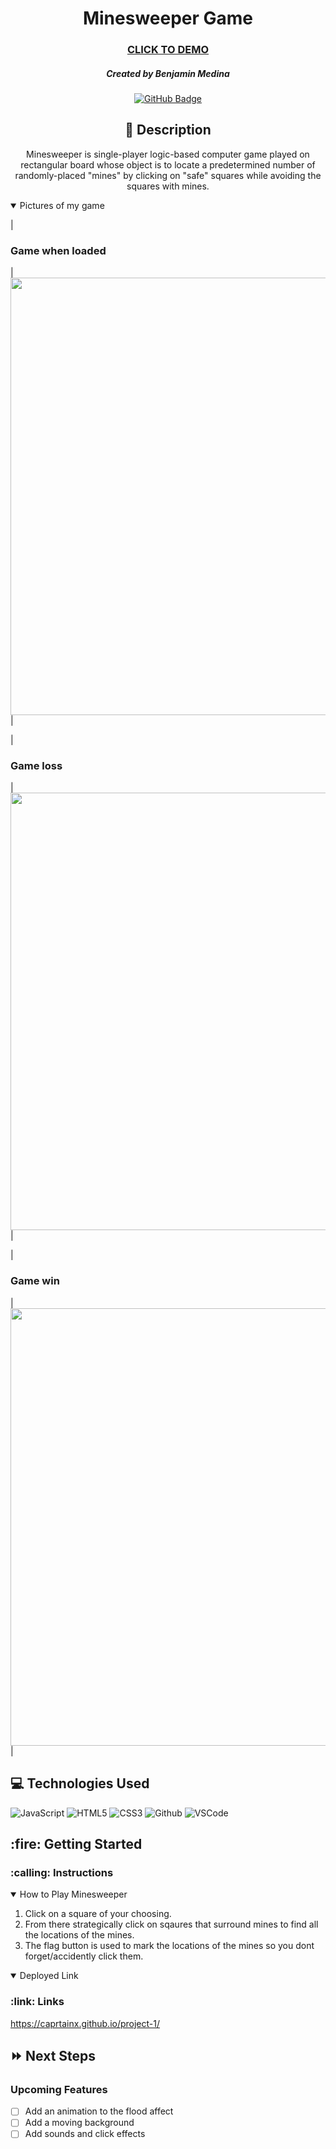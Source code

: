 <div id="description" align="center">

# Minesweeper Game

### [CLICK TO DEMO](https://caprtainx.github.io/project-1/)

##### Created by Benjamin Medina

[![GitHub Badge](https://img.shields.io/badge/-@Caprtainx-junglegreen?style=flat&logo=GitHub&logoColor=black)](https://github.com/Caprtainx)


## :pencil: Description

Minesweeper is single-player logic-based computer game played on rectangular board whose object is to locate a predetermined number of randomly-placed "mines" by clicking on "safe" squares while avoiding the squares with mines.

</div>

<details open>
  <summary>Pictures of my game</summary>

  | <h3>Game when loaded</h3> | <img
    src="https://github.com/Caprtainx/project-1/blob/main/game%20pictures/Screen%20Shot%202022-10-13%20at%207.41.29%20AM.png"
    width="700"
  /> |
  
  | <h3>Game loss</h3> | <img
    src="https://github.com/Caprtainx/project-1/blob/main/game%20pictures/Screen%20Shot%202022-10-13%20at%207.41.50%20AM.png"
    width="700"
  /> |
  
  | <h3>Game win</h3> | <img
    src="https://github.com/Caprtainx/project-1/blob/main/game%20pictures/Screen%20Shot%202022-10-13%20at%201.29.03%20PM.png"
    width="700"
  /> |
</details>

## :computer: Technologies Used

![JavaScript](https://img.shields.io/badge/-JavaScript-05122A?style=flat&logo=javascript)
![HTML5](https://img.shields.io/badge/-HTML5-05122A?style=flat&logo=html5)
![CSS3](https://img.shields.io/badge/-CSS-05122A?style=flat&logo=css3)
![Github](https://img.shields.io/badge/-GitHub-05122A?style=flat&logo=github)
![VSCode](https://img.shields.io/badge/-VS_Code-05122A?style=flat&logo=visualstudio)

<h2>:fire: Getting Started</h2>

<h3>:calling: Instructions</h3>
<details open>
  <summary>How to Play Minesweeper</summary>
  <ol>
    <li>
      Click on a square of your choosing.
    </li>
    <li>
      From there strategically click on sqaures that surround mines to find all the locations of the mines.
    </li>
    <li>The flag button is used to mark the locations of the mines so you dont forget/accidently click them.</li>
  </ol>
</details>

<details open>
  <h3>:link: Links</h3>
  <summary>Deployed Link</summary>
  <a href="https://caprtainx.github.io/project-1/">https://caprtainx.github.io/project-1/</a>
</details>

## :fast_forward: Next Steps

### Upcoming Features

- [ ] Add an animation to the flood affect
- [ ] Add a moving background
- [ ] Add sounds and click effects
